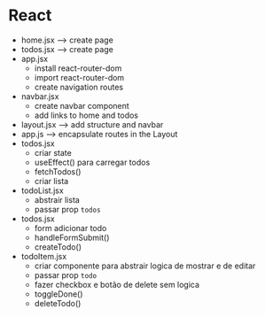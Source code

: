 # React

- home.jsx --> create page
- todos.jsx --> create page
- app.jsx
  - install react-router-dom
  - import react-router-dom
  - create navigation routes
- navbar.jsx
  - create navbar component
  - add links to home and todos
- layout.jsx --> add structure and navbar
- app.js --> encapsulate routes in the Layout
- todos.jsx
  - criar state
  - useEffect() para carregar todos
  - fetchTodos()
  - criar lista
- todoList.jsx
  - abstrair lista
  - passar prop `todos`
- todos.jsx
  - form adicionar todo
  - handleFormSubmit()
  - createTodo()
- todoItem.jsx
  - criar componente para abstrair logica de mostrar e de editar
  - passar prop `todo`
  - fazer checkbox e botão de delete sem logica
  - toggleDone()
  - deleteTodo()








